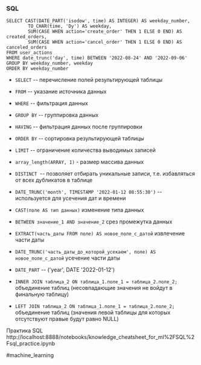 ### <a class="anchor" id="sql"></a> SQL
```
SELECT CAST(DATE_PART('isodow', time) AS INTEGER) AS weekday_number, 
		TO_CHAR(time, 'Dy') AS weekday, 
        SUM(CASE WHEN action='create_order' THEN 1 ELSE 0 END) AS created_orders,
        SUM(CASE WHEN action='cancel_order' THEN 1 ELSE 0 END) AS canceled_orders
FROM user_actions
WHERE date_trunc('day', time) BETWEEN '2022-08-24' AND '2022-09-06'
GROUP BY weekday_number, weekday
ORDER BY weekday_number
```

* `SELECT` -- перечисление полей результирующей таблицы
* `FROM` -- указание источника данных
* `WHERE` -- фильтрация данных
* `GROUP BY` -- группировка данных
* `HAVING` -- фильтрация данных после группировки
* `ORDER BY` -- сортировка результирующей таблицы
* `LIMIT` -- ограничение количества выводимых записей

* `array_length(ARRAY, 1)` - размер массива данных
* `DISTINCT`  -- позволяет отбирать уникальные записи, т.е. избавляться от всех дубликатов в таблице
* `DATE_TRUNC('month', TIMESTAMP '2022-01-12 08:55:30')` -- используется для усечения дат и времени
* `CAST(поле AS тип данных)` изменение типа данных
* `BETWEEN значение_1 AND значение_2` срез промежутка данных
* `EXTRACT(часть_даты FROM поле) AS новое_поле_с_датой` извлечение части даты
* `DATE_TRUNC('часть_даты_до_которой_усекаем', поле) AS новое_поле_с_датой` усечение части даты
* `DATE_PART` -- ('year', DATE '2022-01-12')
* `INNER JOIN таблица_2 ON таблица_1.поле_1 = таблица_2.поле_2;` объединение таблиц (несовпадающие значения не войдут в финальную таблицу)
* `LEFT JOIN таблица_2 ON таблица_1.поле_1 = таблица_2.поле_2;` объединение таблиц (значения левой таблицы для которых отсутствуют правые будут равно NULL)

Практика SQL
http://localhost:8888/notebooks/knowledge_cheatsheet_for_ml%2FSQL%2Fsql_practice.ipynb



#machine_learning 
